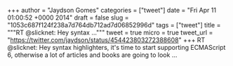 
+++
author = "Jaydson Gomes"
categories = ["tweet"]
date = "Fri Apr 11 01:00:52 +0000 2014"
draft = false
slug = "1053c687f124f238a7d764db712ad7d06852996d"
tags = ["tweet"]
title = """RT @slicknet: Hey syntax ..."""
tweet = true
micro = true
tweet_url = "https://twitter.com/jaydson/status/454423803272388608"
+++
RT @slicknet: Hey syntax highlighters, it's time to start supporting ECMAScript 6, otherwise a lot of articles and books are going to look …
